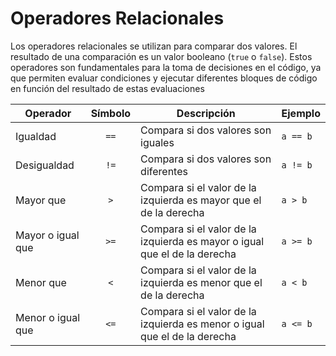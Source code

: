# Operadores Relacionales

Los operadores relacionales se utilizan para comparar dos valores. El resultado de una comparación es un valor booleano (`true` o `false`). Estos operadores son fundamentales para la toma de decisiones en el código, ya que permiten evaluar condiciones y ejecutar diferentes bloques de código en función del resultado de estas evaluaciones

| Operador          | Símbolo | Descripción                                                               | Ejemplo  |
|-------------------|:-------:|---------------------------------------------------------------------------|----------|
| Igualdad          | `==`    | Compara si dos valores son iguales                                        | `a == b` |
| Desigualdad       | `!=`    | Compara si dos valores son diferentes                                     | `a != b` |
| Mayor que         | `>`     | Compara si el valor de la izquierda es mayor que el de la derecha         | `a > b`  |
| Mayor o igual que | `>=`    | Compara si el valor de la izquierda es mayor o igual que el de la derecha | `a >= b` |
| Menor que         | `<`     | Compara si el valor de la izquierda es menor que el de la derecha         | `a < b`  |
| Menor o igual que | `<=`    | Compara si el valor de la izquierda es menor o igual que el de la derecha | `a <= b` |